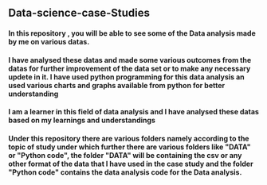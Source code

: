 
## Data-science-case-Studies
#### In this repository , you will be able to see some of the Data analysis made by me on various datas.
#### I have analysed these datas and made some various outcomes from the datas for further improvement of the data set or to make any necessary updete in it. I have used python programming for this data analysis an used various charts and graphs available from python for better understanding
#### I am a learner in this field of data analysis and I have analysed these datas based on my learnings and understandings
#### Under this repository there are various folders namely according to the topic of study under which further there are various folders like "DATA" or "Python code", the folder "DATA" will be containing the csv or any other format of the data that I have used in the case study and the folder "Python code" contains the data analysis code for the Data analysis.
